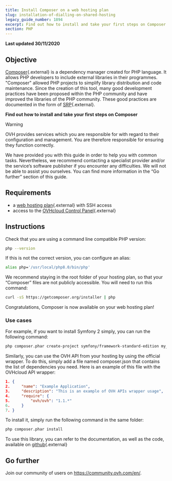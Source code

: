 ```yaml
---
title: Install Composer on a web hosting plan
slug: installation-of-dialling-on-shared-hosting
legacy_guide_number: 1894
excerpt: Find out how to install and take your first steps on Composer.
section: PHP
---
```


**Last updated 30/11/2020**

## Objective

[Composer](https://getcomposer.org/){.external} is a dependency manager created for PHP language. It allows PHP developers to include external libraries in their programmes. "Composer" allowed PHP projects to simplify library distribution and code maintenance. Since the creation of this tool, many good development practices have been proposed within the PHP community and have improved the libraries of the PHP community. These good practices are documented in the form of [SRP](http://www.php-fig.org/){.external}.

**Find out how to install and take your first steps on Composer**

> [!warning]
>
> OVH provides services which you are responsible for with regard to their configuration and management. You are therefore responsible for ensuring they function correctly.
> 
> We have provided you with this guide in order to help you with common tasks. Nevertheless, we recommend contacting a specialist provider and/or the service’s software publisher if you encounter any difficulties. We will not be able to assist you ourselves. You can find more information in the “Go further” section of this guide.
> 

## Requirements

- a [web hosting plan](https://www.ovh.co.uk/web-hosting/){.external}  with SSH access
- access to the [OVHcloud Control Panel](https://www.ovh.com/auth/?action=gotomanager){.external}


## Instructions

Check that you are using a command line compatible PHP version:


```bash
php --version
```

If this is not the correct version, you can configure an alias:


```bash
alias php='/usr/local/php8.0/bin/php'
```

We recommend staying in the root folder of your hosting plan, so that your “Composer” files are not publicly accessible. You will need to run this command:


```bash
curl -sS https://getcomposer.org/installer | php
```

Congratulations, Composer is now available on your web hosting plan!


### Use cases

For example, if you want to install Symfony 2 simply, you can run the following command:


```bash
php composer.phar create-project symfony/framework-standard-edition my_project_name "2.7.*"
```

Similarly, you can use the OVH API from your hosting by using the official wrapper. To do this, simply add a file named composer.json that contains the list of dependencies you need. Here is an example of this file with the OVHcloud API wrapper:


```json
1. {
2.     "name": "Example Application",
3.     "description": "This is an example of OVH APIs wrapper usage",
4.     "require": {
5.         "ovh/ovh": "1.1.*"
6.     }
7. }
```

To install it, simply run the following command in the same folder:


```bash
php composer.phar install
```

To use this library, you can refer to the documentation, as well as the code, available on [github](https://github.com/ovh/php-ovh){.external}


## Go further

Join our community of users on <https://community.ovh.com/en/>.

